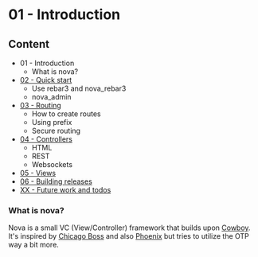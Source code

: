 # 01 - Introduction

## Content

* 01 - Introduction
  * What is nova?
* [02 - Quick start](02_quick-start.md)
  * Use rebar3 and nova_rebar3
  * nova_admin
* [03 - Routing](03_routing.md)
  * How to create routes
  * Using prefix
  * Secure routing
* [04 - Controllers](04_controllers.md)
  * HTML
  * REST
  * Websockets
* [05 - Views](05_views.md)
* [06 - Building releases](06_building-releases.md)
* [XX - Future work and todos](xx_future-work-and-todos.md)


### What is nova?

Nova is a small VC (View/Controller) framework that builds upon [Cowboy](https://github.com/ninenines/cowboy). It's inspired by [Chicago Boss](https://github.com/ChicagoBoss/ChicagoBoss) and also [Phoenix](https://github.com/phoenixframework/phoenix) but tries
to utilize the OTP way a bit more.
